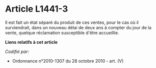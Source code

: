 # Article L1441-3

Il est fait un état séparé du produit de ces ventes, pour le cas où il surviendrait, dans un nouveau délai de deux ans à
compter du jour de la vente, quelque réclamation susceptible d'être accueillie.

**Liens relatifs à cet article**

_Codifié par_:

  - Ordonnance n°2010-1307 du 28 octobre 2010 - art. (V)

